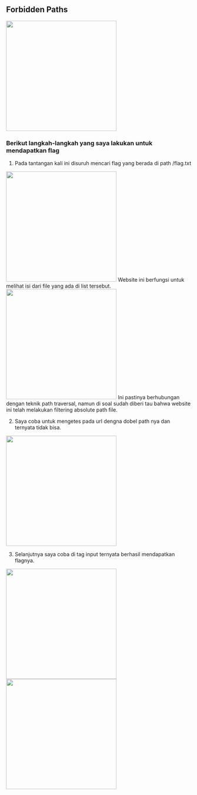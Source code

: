 ## Forbidden Paths 

<img src='https://github.com/lutvan/Writeup-CTF/blob/main/web%20exploitation/Forbidden%20Paths/images/1.png' width='300px'>

### Berikut langkah-langkah yang saya lakukan untuk mendapatkan flag

1. Pada tantangan kali ini disuruh mencari flag yang berada di path /flag.txt  
<img src='https://github.com/lutvan/Writeup-CTF/blob/main/web%20exploitation/Forbidden%20Paths/images/2.png' width='300px'>  
Website ini berfungsi untuk melihat isi dari file yang ada di list tersebut.  
<img src='https://github.com/lutvan/Writeup-CTF/blob/main/web%20exploitation/Forbidden%20Paths/images/3.png' width='300px'>  
Ini pastinya berhubungan dengan teknik path traversal, namun di soal sudah diberi tau bahwa website ini telah melakukan filtering absolute path file.  

2. Saya coba untuk mengetes pada url dengna dobel path nya dan ternyata tidak bisa.  
<img src='https://github.com/lutvan/Writeup-CTF/blob/main/web%20exploitation/Forbidden%20Paths/images/4.png' width='300px'>  

3. Selanjutnya saya coba di tag input ternyata berhasil mendapatkan flagnya.
<img src='https://github.com/lutvan/Writeup-CTF/blob/main/web%20exploitation/Forbidden%20Paths/images/5.png' width='300px'>  
<img src='https://github.com/lutvan/Writeup-CTF/blob/main/web%20exploitation/Forbidden%20Paths/images/6.png' width='300px'>  





